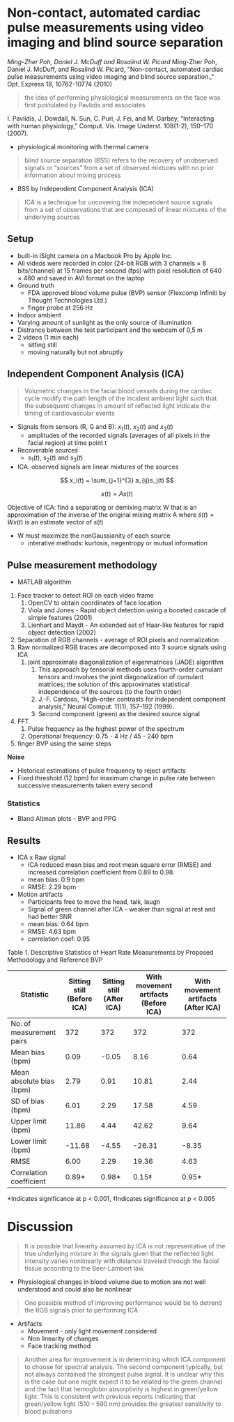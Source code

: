 # Non-contact, automated cardiac pulse measurements using video imaging and blind source separation

*Ming-Zher Poh, Daniel J. McDuff and Rosalind W. Picard*
Ming-Zher Poh, Daniel J. McDuff, and Rosalind W. Picard, "Non-contact, automated cardiac pulse measurements using video imaging and blind source separation.," Opt. Express 18, 10762-10774 (2010)

> the idea of performing physiological measurements on the face was first postulated by Pavlidis and associates
> 

I. Pavlidis, J. Dowdall, N. Sun, C. Puri, J. Fei, and M. Garbey, “Interacting with human physiology,” Comput. Vis. Image Underst. 108(1-2), 150–170 (2007).

- physiological monitoring with thermal camera

> blind source separation (BSS) refers to the recovery of unobserved signals or “sources” from a set of observed mixtures with no prior information about mixing process
> 
- BSS by Independent Component Analysis (ICA)

> ICA is a technique for uncovering the independent source signals from a set of observations that are composed of linear mixtures of the underlying sources
> 

## Setup

- built-in iSight camera on a Macbook Pro by Apple Inc.
- All videos were recorded in color (24-bit RGB with 3 channels × 8 bits/channel) at 15 frames per second (fps) with pixel resolution of 640 × 480 and saved in AVI format on the laptop
- Ground truth
    - FDA approved blood volume pulse (BVP) sensor (Flexcomp Infiniti by Thought Technologies Ltd.)
    - finger probe at 256 Hz
- Indoor ambient
- Varying amount of sunlight as the only source of illumination
- Distrance between the test participant and the webcam of 0,5 m
- 2 videos (1 min each)
    - sitting still
    - moving naturally but not abruptly

## Independent Component Analysis (ICA)

> Volumetric changes in the facial blood vessels during the cardiac cycle modify the path length of the incident ambient light such that the subsequent changes in amount of reflected light indicate the timing of cardiovascular events
> 
- Signals from sensors (R, G and B): $x_1(t)$, $x_2(t)$ and $x_3(t)$
    - amplitudes of the recorded signals (averages of all pixels in the facial region) at time point t
- Recoverable sources
    - $s_1(t)$, $s_2(t)$ and $s_3(t)$
- ICA: observed signals are linear mixtures of the sources

$$
x_i(t) = \sum_{j=1}^{3} a_{ij}s_j(t)
$$

$$
x(t) = As(t)
$$

Objective of ICA:  find a separating or demixing matrix W that is an approximation of the inverse of the original mixing matrix A where  $\hat{s}(t) = Wx(t)$ is an estimate vector of $s(t)$

- W must maximize the nonGaussianity of each source
    - interative methods: kurtosis, negentropy or mutual information

## Pulse measurement methodology

- MATLAB algorithm
1. Face tracker to detect ROI on each video frame
    1. OpenCV to obtain coordinates of face location
    2. Viola and Jones - Rapid object detection using a boosted cascade of simple features (2001)
    3. Lienhart and Maydt - An extended set of Haar-like features for rapid object detection (2002)
2. Separation of RGB channels - average of ROI pixels and normalization
3. Raw normalized RGB traces are decomposed into 3 source signals using ICA
    1. joint approximate diagonalization of eigenmatrices (JADE) algorithm
        1. This approach by tensorial methods uses fourth-order cumulant tensors and involves the joint diagonalization of
        cumulant matrices; the solution of this approximates statistical independence of the sources (to the fourth order)
        2. J.-F. Cardoso, “High-order contrasts for independent component analysis,” Neural Comput. 11(1), 157–192 (1999).
        3. Second component (green) as the desired source signal
4. FFT
    1. Pulse frequency as the highest power of the spectrum 
    2. Operational frequency: 0.75 - 4 Hz / 45 - 240 bpm
5. finger BVP using the same steps

**Noise**

- Historical estimations of pulse frequency to reject artifacts
- Fixed threshold (12 bpm) for maximum change in pulse rate between successive measurements taken every second

### Statistics

- Bland Altman plots - BVP and PPG

## Results

- ICA x Raw signal
    - ICA reduced mean bias and root mean square error (RMSE) and increased correlation coefficient from 0.89 to 0.98.
    - mean bias: 0.9 bpm
    - RMSE: 2.29 bpm
- Motion artifacts
    - Participants free to move the head, talk, laugh
    - Signal of green channel after ICA - weaker than signal at rest and had better SNR
    - mean bias: 0.64 bpm
    - RMSE: 4.63 bpm
    - correlation coef: 0.95

Table 1. Descriptive Statistics of Heart Rate Measurements by Proposed Methodology and Reference BVP

| Statistic                | Sitting still (Before ICA) | Sitting still (After ICA) | With movement artifacts (Before ICA) | With movement artifacts (After ICA) |
|--------------------------|----------------------------|----------------------------|--------------------------------------|-------------------------------------|
| No. of measurement pairs | 372                        | 372                        | 372                                  | 372                                 |
| Mean bias (bpm)          | 0.09                       | -0.05                      | 8.16                                 | 0.64                                |
| Mean absolute bias (bpm) | 2.79                       | 0.91                       | 10.81                                | 2.44                                |
| SD of bias (bpm)         | 6.01                       | 2.29                       | 17.58                                | 4.59                                |
| Upper limit (bpm)        | 11.86                      | 4.44                       | 42.62                                | 9.64                                |
| Lower limit (bpm)        | -11.68                     | -4.55                      | -26.31                               | -8.35                               |
| RMSE                     | 6.00                       | 2.29                       | 19.36                                | 4.63                                |
| Correlation coefficient  | 0.89*                      | 0.98*                      | 0.15‡                                | 0.95*                               |

\*Indicates significance at p < 0.001, ‡Indicates significance at p < 0.005


# Discussion

> It is possible that linearity assumed by ICA is not representative of the true underlying mixture in the signals given that the reflected light intensity varies nonlinearly with distance traveled through the facial tissue according to the Beer-Lambert law.
> 
- Physiological changes in blood volume due to motion are not well understood and could also
be nonlinear

> One possible method of improving performance would be to detrend the RGB signals prior to performing ICA
> 
- Artifacts
    - Movement - only light movement considered
    - Non linearity of changes
    - Face tracking method

> Another area for improvement is in determining which ICA component to choose for spectral analysis. The second component typically, but not always contained the strongest pulse signal. It is unclear why this is the case but one might expect it to be related to the green channel and the fact that hemoglobin absorptivity is highest in green/yellow light. This is consistent with previous reports indicating that green/yellow light (510 – 590 nm) provides
the greatest sensitivity to blood pulsations
>